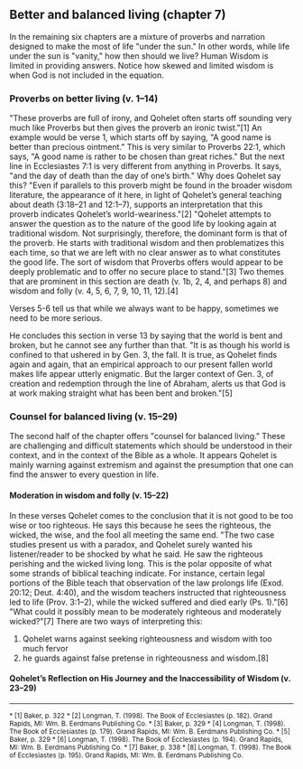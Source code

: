 ## Better and balanced living (chapter 7)

In the remaining six chapters are a mixture of proverbs and narration designed to make the most of life "under the sun." In other words, while life under the sun is "vanity," how then should we live? Human Wisdom is limited in providing answers. Notice how skewed and limited wisdom is when God is not included in the equation.

### Proverbs on better living (v. 1–14)

"These proverbs are full of irony, and Qohelet often starts off sounding very much like Proverbs but then gives the proverb an ironic twist."[1] An example would be verse 1, which starts off by saying, "A good name is better than precious ointment." This is very similar to Proverbs 22:1, which says, "A good name is rather to be chosen than great riches." But the next line in Ecclesiastes 7:1 is very different from anything in Proverbs. It says, "and the day of death than the day of one’s birth." Why does Qohelet say this? "Even if parallels to this proverb might be found in the broader wisdom literature, the appearance of it here, in light of Qohelet’s general teaching about death (3:18–21 and 12:1–7), supports an interpretation that this proverb indicates Qohelet’s world-weariness."[2] "Qohelet attempts to answer the question as to the nature of the good life by looking again at traditional wisdom. Not surprisingly, therefore, the dominant form is that of the proverb. He starts with traditional wisdom and then problematizes this each time, so that we are left with no clear answer as to what constitutes the good life. The sort of wisdom that Proverbs offers would appear to be deeply problematic and to offer no secure place to stand."[3] Two themes that are prominent in this section are death (v. 1b, 2, 4, and perhaps 8) and wisdom and folly (v. 4, 5, 6, 7, 9, 10, 11, 12).[4]

Verses 5-6 tell us that while we always want to be happy, sometimes we need to be more serious.

He concludes this section in verse 13 by saying that the world is bent and broken, but he cannot see any further than that. "It is as though his world is confined to that ushered in by Gen. 3, the fall. It is true, as Qohelet finds again and again, that an empirical approach to our present fallen world makes life appear utterly enigmatic. But the larger context of Gen. 3, of creation and redemption through the line of Abraham, alerts us that God is at work making straight what has been bent and broken."[5]

### Counsel for balanced living (v. 15–29)

The second half of the chapter offers "counsel for balanced living." These are challenging and difficult statements which should be understood in their context, and in the context of the Bible as a whole. It appears Qohelet is mainly warning against extremism and against the presumption that one can find the answer to every question in life.

#### Moderation in wisdom and folly (v. 15–22)

In these verses Qohelet comes to the conclusion that it is not good to be too wise or too righteous. He says this because he sees the righteous, the wicked, the wise, and the fool all meeting the same end. "The two case studies present us with a paradox, and Qohelet surely wanted his listener/reader to be shocked by what he said. He saw the righteous perishing and the wicked living long. This is the polar opposite of what some strands of biblical teaching indicate. For instance, certain legal portions of the Bible teach that observation of the law prolongs life (Exod. 20:12; Deut. 4:40), and the wisdom teachers instructed that righteousness led to life (Prov. 3:1–2), while the wicked suffered and died early (Ps. 1)."[6] "What could it possibly mean to be moderately righteous and moderately wicked?"[7] There are two ways of interpreting this:

1. Qohelet warns against seeking righteousness and wisdom with too much fervor
2. he guards against false pretense in righteousness and wisdom.[8]

<!-- Qohelet refers to cursing others, but one cannot help reflecting on how close he has come to calling evil good and good evil (cf. Isa. 5:20). In Isa. 5 such people are described as wise in their own eyes and ripe for God’s judgment, his curse.
> Baker, p. 338-->

#### Qohelet’s Reflection on His Journey and the Inaccessibility of Wisdom (v. 23–29)

---

<small>
* [1] Baker, p. 322
* [2] Longman, T. (1998). The Book of Ecclesiastes (p. 182). Grand Rapids, MI: Wm. B. Eerdmans Publishing Co.
* [3] Baker, p. 329
* [4] Longman, T. (1998). The Book of Ecclesiastes (p. 179). Grand Rapids, MI: Wm. B. Eerdmans Publishing Co.
* [5] Baker, p. 329
* [6] Longman, T. (1998). The Book of Ecclesiastes (p. 194). Grand Rapids, MI: Wm. B. Eerdmans Publishing Co.
* [7] Baker, p. 338
* [8] Longman, T. (1998). The Book of Ecclesiastes (p. 195). Grand Rapids, MI: Wm. B. Eerdmans Publishing Co.
</small>
